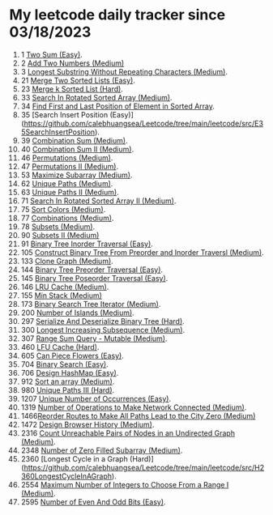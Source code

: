 # My leetcode daily tracker since 03/18/2023
1. 1 [Two Sum (Easy)](https://github.com/calebhuangsea/Leetcode/tree/main/leetcode/src/E1TwoSum).
2. 2 [Add Two Numbers (Medium)](https://github.com/calebhuangsea/Leetcode/tree/main/leetcode/src/M2AddTwoNumbers)
3. 3 [Longest Substring Without Repeating Characters (Medium)](https://github.com/calebhuangsea/Leetcode/tree/main/leetcode/src/M33SearchInRotatedSortedArray).
4. 21 [Merge Two Sorted Lists (Easy)](https://github.com/calebhuangsea/Leetcode/tree/main/leetcode/src/E21MergeTwoSortedLists).
5. 23 [Merge k Sorted List (Hard)](https://github.com/calebhuangsea/Leetcode/tree/main/leetcode/src/H23MergeKSortedLists).
6. 33 [Search In Rotated Sorted Array (Medium)](https://github.com/calebhuangsea/Leetcode/tree/main/leetcode/src/M33SearchInRotatedSortedArray).
7. 34 [Find First and Last Position of Element in Sorted Array](https://github.com/calebhuangsea/Leetcode/tree/main/leetcode/src/M34FindFirstAndLastPostionOfElementInSortedArray).
7. 35 [Search Insert Position (Easy)] (https://github.com/calebhuangsea/Leetcode/tree/main/leetcode/src/E35SearchInsertPosition).
8. 39 [Combination Sum (Medium)](https://github.com/calebhuangsea/Leetcode/tree/main/leetcode/src/M39CombinationSum).
9. 40 [Combination Sum II (Medium)](https://github.com/calebhuangsea/Leetcode/tree/main/leetcode/src/M40CombinationSumII).
10. 46 [Permutations (Medium)](https://github.com/calebhuangsea/Leetcode/tree/main/leetcode/src/M46Permutations).
11. 47 [Permutations II (Medium)](https://github.com/calebhuangsea/Leetcode/tree/main/leetcode/src/M47PermutationsII).
12. 53 [Maximize Subarray (Medium)](https://github.com/calebhuangsea/Leetcode/tree/main/leetcode/src/M53MaximumSubarray).
13. 62 [Unique Paths (Medium)](https://github.com/calebhuangsea/Leetcode/tree/main/leetcode/src/M62UniquePaths).
14. 63 [Unique Paths II (Medium)](https://github.com/calebhuangsea/Leetcode/tree/main/leetcode/src/M63UniquePathsII).
13. 71 [Search In Rotated Sorted Array II (Medium)](https://github.com/calebhuangsea/Leetcode/tree/main/leetcode/src/M71SearchInRotatedSortedArrayII).
14. 75 [Sort Colors (Medium)](https://github.com/calebhuangsea/Leetcode/tree/main/leetcode/src/M75SortColors).
15. 77 [Combinations (Medium)](https://github.com/calebhuangsea/Leetcode/tree/main/leetcode/src/M77Combinations).
16. 78 [Subsets (Medium)](https://github.com/calebhuangsea/Leetcode/tree/main/leetcode/src/M78Subsets).
17. 90 [Subsets II (Medium)](https://github.com/calebhuangsea/Leetcode/tree/main/leetcode/src/M90SubsetsII)
18. 91 [Binary Tree Inorder Traversal (Easy)](https://github.com/calebhuangsea/Leetcode/tree/main/leetcode/src/E91BinaryTreeInorderTraversal).
19. 105 [Construct Binary Tree From Preorder and Inorder Traversl (Medium)](https://github.com/calebhuangsea/Leetcode/tree/main/leetcode/src/M105ConstructBinaryTreeFromPreorderAndInorderTraversal).
20. 133 [Clone Graph (Medium)](https://github.com/calebhuangsea/Leetcode/tree/main/leetcode/src/M133CloneGraph).
21. 144 [Binary Tree Preorder Traversal (Easy)](https://github.com/calebhuangsea/Leetcode/tree/main/leetcode/src/E144BinaryTreePreorderTraversal).
22. 145 [Binary Tree Poseorder Traversal (Easy)](https://github.com/calebhuangsea/Leetcode/tree/main/leetcode/src/E145BinaryTreePostorderTraversal).
23. 146 [LRU Cache (Medium)](https://github.com/calebhuangsea/Leetcode/tree/main/leetcode/src/MLRUCache).
24. 155 [Min Stack (Medium)](https://github.com/calebhuangsea/Leetcode/tree/main/leetcode/src/M155MinStack)
25. 173 [Binary Search Tree Iterator (Medium)](https://github.com/calebhuangsea/Leetcode/tree/main/leetcode/src/M173BinarySearchTreeIterator).
26. 200 [Number of Islands (Medium)](https://github.com/calebhuangsea/Leetcode/tree/main/leetcode/src/M200NumberOfIslands).
27. 297 [Serialize And Deserialize Binary Tree (Hard)](https://github.com/calebhuangsea/Leetcode/tree/main/leetcode/src/H297SerializeAndDeserializeBinaryTree).
28. 300 [Longest Increasing Subsequence (Medium)](https://github.com/calebhuangsea/Leetcode/tree/main/leetcode/src/M300LongestIncreasingSubsequence).
29. 307 [Range Sum Query - Mutable (Medium)](https://github.com/calebhuangsea/Leetcode/tree/main/leetcode/src/M307RangeSumQueryMutable).
30. 460 [LFU Cache (Hard)](https://github.com/calebhuangsea/Leetcode/tree/main/leetcode/src/H460LFUCache).
31. 605 [Can Piece Flowers (Easy)](https://github.com/calebhuangsea/Leetcode/tree/main/leetcode/src/E605CanPieceFlowers).
32. 704 [Binary Search (Easy)](https://github.com/calebhuangsea/Leetcode/tree/main/leetcode/src/E704BinarySearch).
33. 706 [Design HashMap (Easy)](https://github.com/calebhuangsea/Leetcode/tree/main/leetcode/src/E706DesignHashMap).
34. 912 [Sort an array (Medium)](https://github.com/calebhuangsea/Leetcode/tree/main/leetcode/src/M912SortAnArray).
35. 980 [Unique Paths III (Hard)](https://github.com/calebhuangsea/Leetcode/tree/main/leetcode/src/H980UniquePathsIII).
36. 1207 [Unique Number of Occurrences (Easy)](https://github.com/calebhuangsea/Leetcode/tree/main/leetcode/src/E1207UniqueNumberOfOccurrences).
36. 1319 [Number of Operations to Make Network Connected (Medium)](https://github.com/calebhuangsea/Leetcode/tree/main/leetcode/src/M1319NumberOfOperationsToMakeNetworkConnected).
37. 1466[Reorder Routes to Make All Paths Lead to the City Zero (Medium)](https://github.com/calebhuangsea/Leetcode/tree/main/leetcode/src/M1466ReorderRoutesToMakeAllPathsLeadToTheCityZero)
38. 1472 [Design Browser History (Medium)](https://github.com/calebhuangsea/Leetcode/tree/main/leetcode/src/M1472DesignBrowserHistory).
39. 2316 [Count Unreachable Pairs of Nodes in an Undirected Graph (Medium)](https://github.com/calebhuangsea/Leetcode/tree/main/leetcode/src/M1472DesignBrowserHistory).
40. 2348 [Number of Zero Filled Subarray (Medium)](https://github.com/calebhuangsea/Leetcode/tree/main/leetcode/src/M2316CountUnreachablePairsOfNodesInAnUndirectedGraph).
41. 2360 [Longest Cycle in a Graph (Hard)] (https://github.com/calebhuangsea/Leetcode/tree/main/leetcode/src/H2360LongestCycleInAGraph).
41. 2554 [Maximum Number of Integers to Choose From a Range I (Medium)](https://github.com/calebhuangsea/Leetcode/tree/main/leetcode/src/M2554MaximumNumberOfIntegersToChooseFromARangeI).
42. 2595 [Number of Even And Odd Bits (Easy)](https://github.com/calebhuangsea/Leetcode/tree/main/leetcode/src/E2595NumberOfEvenAndOddBits).